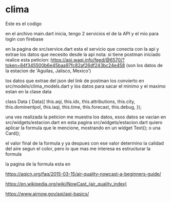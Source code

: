 # clima
Este es el codigo


en el archivo main.dart inicia, tengo 2 servicios el de la API  y el mio para login con firebase

en la pagina de src/service.dart esta el servicio que conecta con la api y extrae los datos que necesito desde la api
nota: si tiene postman iniciado realice esta peticion:  https://api.waqi.info/feed/@6570/?token=84f345500b6e45baa97fc82af26df243bc24e458 (son los datos de la estacion de 'Aguilas, Jalisco, Mexico')


los datos que extrae del json del link de postman los convierto en src/models/clima_models.dart y los datos para sacar el minimo y el maximo estan en la clase data

class Data {
  Data({
    this.aqi,
    this.idx,
    this.attributions,
    this.city,
    this.dominentpol,
    this.iaqi,
    this.time,
    this.forecast,
    this.debug,
  });
  
una ves realizada la peticion me muestra los datos, esos datos se vacian en src/widgets/estacion.dart
en esta pagina src/widgets/estacion.dart quiero aplicar la formula que le mencione, mostrando en un widget Text(); 
o una Card(); 


el valor final de la formula y ya despues con ese valor determino la calidad del aire segun el color,
pero lo que mas me interesa es estructurar la formula


la pagina de la formula esta en 



https://aqicn.org/faq/2015-03-15/air-quality-nowcast-a-beginners-guide/

https://en.wikipedia.org/wiki/NowCast_(air_quality_index)

https://www.airnow.gov/aqi/aqi-basics/



